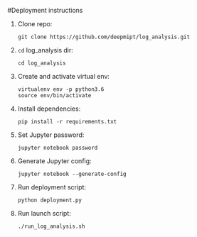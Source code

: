 #Deployment instructions

1. Clone repo:
    ```
    git clone https://github.com/deepmipt/log_analysis.git
    ```
2. `cd` log_analysis dir:
    ```
    cd log_analysis
    ```
3. Create and activate virtual env:
    ```
    virtualenv env -p python3.6
    source env/bin/activate
    ```
4. Install dependencies:
    ```
    pip install -r requirements.txt
    ```
5. Set Jupyter password:
    ```
    jupyter notebook password
    ```
6. Generate Jupyter config:
    ```
    jupyter notebook --generate-config
    ```
7. Run deployment script:
    ```
    python deployment.py 
    ```
8. Run launch script:
    ```
    ./run_log_analysis.sh
    ```